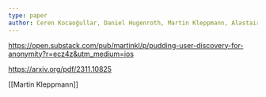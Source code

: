 ```yaml
---
type: paper
author: Ceren Kocaoğullar, Daniel Hugenroth, Martin Kleppmann, Alastair R. Beresford
---
```

https://open.substack.com/pub/martinkl/p/pudding-user-discovery-for-anonymity?r=ecz4z&utm_medium=ios

https://arxiv.org/pdf/2311.10825

[[Martin Kleppmann]]
